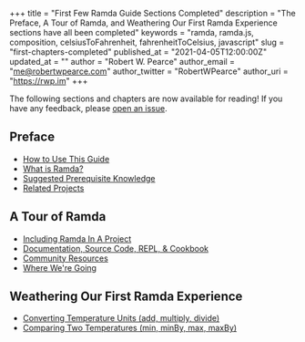 +++
title = "First Few Ramda Guide Sections Completed"
description = "The Preface, A Tour of Ramda, and Weathering Our First Ramda Experience sections have all been completed"
keywords = "ramda, ramda.js, composition, celsiusToFahrenheit, fahrenheitToCelsius, javascript"
slug = "first-chapters-completed"
published_at = "2021-04-05T12:00:00Z"
updated_at = ""
author = "Robert W. Pearce"
author_email = "me@robertwpearce.com"
author_twitter = "RobertWPearce"
author_uri = "https://rwp.im"
+++

The following sections and chapters are now available for reading! If you have
any feedback, please [open an
issue](https://github.com/rpearce/ramda.guide/issues).

## Preface

- [How to Use This Guide](../book/how-to-use-this-guide.html)
- [What is Ramda?](../book/what-is-ramda.html)
- [Suggested Prerequisite Knowledge](../book/prerequisites.html)
- [Related Projects](../book/related-projects.html)

## A Tour of Ramda

- [Including Ramda In A Project](../book/including-ramda.html)
- [Documentation, Source Code, REPL, & Cookbook](../book/documentation.html)
- [Community Resources](../book/community-resources.html)
- [Where We're Going](../book/where-were-going.html)

## Weathering Our First Ramda Experience

- [Converting Temperature Units (add, multiply, divide)](../book/converting-temperature-units.html)
- [Comparing Two Temperatures (min, minBy, max, maxBy)](../book/comparing-two-temperatures.html)
